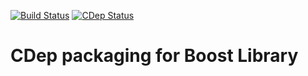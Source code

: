 [![Build Status](https://travis-ci.org/jomof/boost.svg?branch=master)](https://travis-ci.org/jomof/boost)
[![CDep Status](https://cdep-io.github.io/com.github.jomof/boost/latest/latest.svg)](https://github.com/jomof/boost/releases/latest)

# CDep packaging for Boost Library


